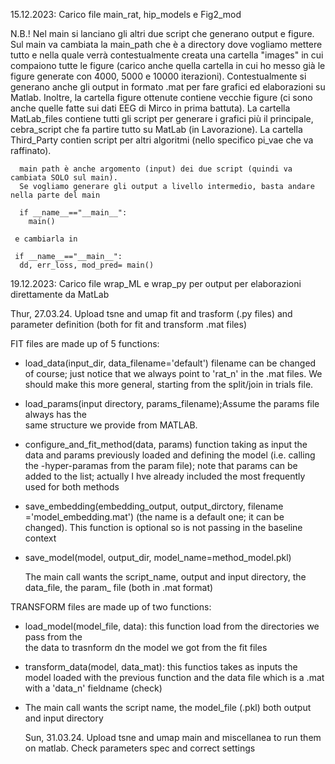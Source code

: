 15.12.2023: Carico file main_rat, hip_models e Fig2_mod

N.B.! Nel main si lanciano gli altri due script che generano output e figure. 
      Sul main va cambiata la main_path che è a directory dove vogliamo mettere tutto
      e nella quale verrà contestualmente creata una cartella "images" in cui compaiono 
      tutte le figure (carico anche quella cartella in cui ho messo già le figure generate
      con 4000, 5000 e 10000 iterazioni). Contestualmente si generano anche gli output in formato
      .mat per fare grafici ed elaborazioni su Matlab.
      Inoltre, la cartella figure ottenute contiene vecchie figure (ci sono anche quelle fatte sui dati EEG di Mirco in prima battuta). 
      La cartella MatLab_files contiene tutti gli script per generare i grafici più il principale, cebra_script che fa partire tutto su MatLab (in Lavorazione).
      La cartella Third_Party contien script per altri algoritmi (nello specifico pi_vae che va raffinato). 

      main path è anche argomento (input) dei due script (quindi va cambiata SOLO sul main). 
      Se vogliamo generare gli output a livello intermedio, basta andare nella parte del main

      if __name__=="__main__":
        main() 
     
     e cambiarla in 

     if __name__=="__main__":
      dd, err_loss, mod_pred= main()


19.12.2023: Carico file wrap_ML e wrap_py per output per elaborazioni direttamente da MatLab



Thur, 27.03.24. Upload tsne and umap fit and trasform (.py files) and parameter definition (both for fit and transform .mat files)

FIT files are made up of 5 functions: 

- load_data(input_dir, data_filename='default') filename can be changed of course; just 
  notice that we always point to 'rat_n' in the .mat files. We should make this more general, starting from the split/join in trials file.

- load_params(input directory, params_filename);Assume the params file always has the     
  same structure we provide from MATLAB.

- configure_and_fit_method(data, params) function taking as input the data and params 
  previously loaded and defining the model (i.e. calling the -hyper-paramas from the param file); note that params can be added to the list; actually I hve already included the most frequently used for both methods 

- save_embedding(embedding_output, output_dirctory, filename ='model_embedding.mat')
  (the name is a default one; it can be changed). This function is optional so is not passing in the baseline context

- save_model(model, output_dir, model_name=method_model.pkl)

  The main call wants the script_name, output and input directory, the data_file, the param_  file (both in .mat format)


TRANSFORM files are  made up of two functions:

- load_model(model_file, data): this function load from the directories we pass from the  
  the data to trasnform dn the model we got from the fit files

- transform_data(model, data_mat): this functios takes as inputs the model loaded with the previous function and the data file which is a .mat with a 'data_n' fieldname (check)

- The main call wants the script name, the model_file (.pkl) both output and input 
  directory

  Sun, 31.03.24. Upload tsne and umap main and miscellanea to run them on matlab. Check parameters spec and correct settings